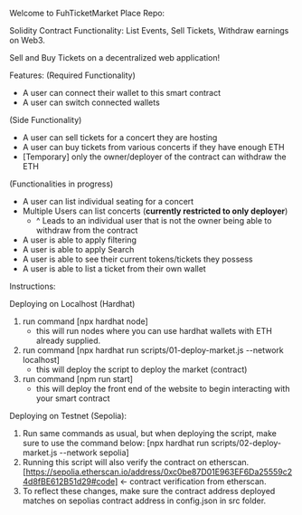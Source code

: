 Welcome to FuhTicketMarket Place Repo:

Solidity Contract Functionality:
List Events, Sell Tickets, Withdraw earnings on Web3.

Sell and Buy Tickets on a decentralized web application!

Features:
(Required Functionality)
- A user can connect their wallet to this smart contract
- A user can switch connected wallets

(Side Functionality)
- A user can sell tickets for a concert they are hosting
- A user can buy tickets from various concerts if they have enough ETH
- [Temporary] only the owner/deployer of the contract can withdraw the ETH

(Functionalities in progress)
- A user can list individual seating for a concert
- Multiple Users can list concerts (**currently restricted to only deployer**)
    - ^ Leads to an individual user that is not the owner being able to withdraw from the contract
- A user is able to apply filtering 
- A user is able to apply Search
- A user is able to see their current tokens/tickets they possess
- A user is able to list a ticket from their own wallet



Instructions:

Deploying on Localhost (Hardhat)
1) run command [npx hardhat node]
    - this will run nodes where you can use hardhat wallets with ETH already supplied.
2) run command [npx hardhat run scripts/01-deploy-market.js --network localhost]
    - this will deploy the script to deploy the market (contract)
3) run command [npm run start]
    - this will deploy the front end of the website to begin interacting with your smart contract

Deploying on Testnet (Sepolia):
1) Run same commands as usual, but when deploying the script, make sure to use the command below:
[npx hardhat run scripts/02-deploy-market.js --network sepolia]
2) Running this script will also verify the contract on etherscan.
[https://sepolia.etherscan.io/address/0xc0be87D01E963EF6Da25559c24d8fBE612B51d29#code] <- contract verification from etherscan.
3) To reflect these changes, make sure the contract address deployed matches on sepolias contract address in config.json in src folder.